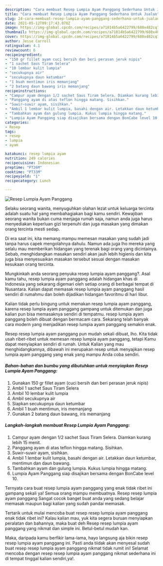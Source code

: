 ```yaml
---
description: "Cara membuat Resep Lumpia Ayam Panggang Sederhana Untuk Jualan"
title: "Cara membuat Resep Lumpia Ayam Panggang Sederhana Untuk Jualan"
slug: 24-cara-membuat-resep-lumpia-ayam-panggang-sederhana-untuk-jualan
date: 2021-05-12T09:17:43.078Z
image: https://img-global.cpcdn.com/recipes/a71814b5a6422799/680x482cq70/resep-lumpia-ayam-panggang-foto-resep-utama.jpg
thumbnail: https://img-global.cpcdn.com/recipes/a71814b5a6422799/680x482cq70/resep-lumpia-ayam-panggang-foto-resep-utama.jpg
cover: https://img-global.cpcdn.com/recipes/a71814b5a6422799/680x482cq70/resep-lumpia-ayam-panggang-foto-resep-utama.jpg
author: Jesse Carroll
ratingvalue: 4.1
reviewcount: 6
recipeingredient:
- "150 gr fillet ayam cuci bersih dan beri perasan jeruk nipis"
- "1 sachet Saus Tiram Selera"
- "10 lembar kulit lumpia"
- "secukupnya air"
- "secukupnya daun ketumbar"
- "1 buah mentimun iris memanjang"
- "2 batang daun bawang iris memanjang"
recipeinstructions:
- "Campur ayam dengan 1/2 sachet Saus Tiram Selera. Diamkan kurang lebih 15 menit."
- "Panggang ayam di atas teflon hingga matang. Sisihkan."
- "Suwir–suwir ayam, sisihkan."
- "Ambil 1 lembar kulit lumpia, basahi dengan air. Letakkan daun ketumbar, mentimun dan daun bawang."
- "Tambahkan ayam dan gulung lumpia. Kukus lumpia hingga matang."
- "Lumpia Ayam Panggang siap disajikan bersama dengan BonCabe level 10."
categories:
- Resep
tags:
- resep
- lumpia
- ayam

katakunci: resep lumpia ayam 
nutrition: 249 calories
recipecuisine: Indonesian
preptime: "PT26M"
cooktime: "PT33M"
recipeyield: "1"
recipecategory: Lunch

---
```



![Resep Lumpia Ayam Panggang](https://img-global.cpcdn.com/recipes/a71814b5a6422799/680x482cq70/resep-lumpia-ayam-panggang-foto-resep-utama.jpg)

Selaku seorang wanita, menyuguhkan olahan lezat untuk keluarga tercinta adalah suatu hal yang membahagiakan bagi kamu sendiri. Kewajiban seorang  wanita bukan cuma menjaga rumah saja, namun anda juga harus menyediakan keperluan gizi terpenuhi dan juga masakan yang dimakan orang tercinta mesti sedap.

Di era  saat ini, kita memang mampu memesan masakan yang sudah jadi tanpa harus capek mengolahnya dahulu. Namun ada juga lho mereka yang selalu mau memberikan hidangan yang terenak bagi orang yang dicintainya. Sebab, menghidangkan masakan sendiri akan jauh lebih higienis dan kita juga bisa menyesuaikan masakan tersebut sesuai dengan masakan kesukaan orang tercinta. 



Mungkinkah anda seorang penyuka resep lumpia ayam panggang?. Asal kamu tahu, resep lumpia ayam panggang adalah hidangan khas di Indonesia yang sekarang digemari oleh setiap orang di berbagai tempat di Nusantara. Kalian dapat memasak resep lumpia ayam panggang hasil sendiri di rumahmu dan boleh dijadikan hidangan favoritmu di hari libur.

Kalian tidak perlu bingung untuk memakan resep lumpia ayam panggang, karena resep lumpia ayam panggang gampang untuk ditemukan dan juga kalian pun bisa memasaknya sendiri di tempatmu. resep lumpia ayam panggang boleh dibuat dengan bermacam cara. Sekarang telah banyak cara modern yang menjadikan resep lumpia ayam panggang semakin enak.

Resep resep lumpia ayam panggang pun mudah sekali dibuat, lho. Kita tidak usah ribet-ribet untuk memesan resep lumpia ayam panggang, tetapi Kamu dapat menyiapkan sendiri di rumah. Untuk Kalian yang mau menghidangkannya, dibawah ini merupakan resep untuk menyajikan resep lumpia ayam panggang yang enak yang mampu Anda coba sendiri.

<!--inarticleads1-->

##### Bahan-bahan dan bumbu yang dibutuhkan untuk menyiapkan Resep Lumpia Ayam Panggang:

1. Gunakan 150 gr fillet ayam (cuci bersih dan beri perasan jeruk nipis)
1. Ambil 1 sachet Saus Tiram Selera
1. Ambil 10 lembar kulit lumpia
1. Ambil secukupnya air
1. Siapkan secukupnya daun ketumbar
1. Ambil 1 buah mentimun, iris memanjang
1. Gunakan 2 batang daun bawang, iris memanjang




<!--inarticleads2-->

##### Langkah-langkah membuat Resep Lumpia Ayam Panggang:

1. Campur ayam dengan 1/2 sachet Saus Tiram Selera. Diamkan kurang lebih 15 menit.
1. Panggang ayam di atas teflon hingga matang. Sisihkan.
1. Suwir–suwir ayam, sisihkan.
1. Ambil 1 lembar kulit lumpia, basahi dengan air. Letakkan daun ketumbar, mentimun dan daun bawang.
1. Tambahkan ayam dan gulung lumpia. Kukus lumpia hingga matang.
1. Lumpia Ayam Panggang siap disajikan bersama dengan BonCabe level 10.




Ternyata cara buat resep lumpia ayam panggang yang enak tidak ribet ini gampang sekali ya! Semua orang mampu membuatnya. Resep resep lumpia ayam panggang Sangat cocok banget buat anda yang sedang belajar memasak maupun bagi kalian yang sudah pandai memasak.

Tertarik untuk mulai mencoba buat resep resep lumpia ayam panggang enak tidak ribet ini? Kalau kalian mau, yuk kita segera buruan menyiapkan peralatan dan bahannya, maka buat deh Resep resep lumpia ayam panggang yang nikmat dan simple ini. Betul-betul mudah kan. 

Maka, daripada kamu berfikir lama-lama, hayo langsung aja bikin resep resep lumpia ayam panggang ini. Pasti anda tiidak akan menyesal sudah buat resep resep lumpia ayam panggang nikmat tidak rumit ini! Selamat mencoba dengan resep resep lumpia ayam panggang nikmat sederhana ini di tempat tinggal kalian sendiri,ya!.

